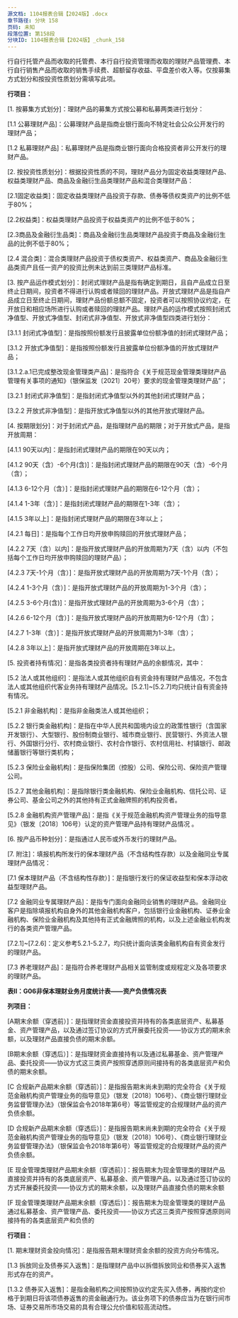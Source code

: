 ```yaml
---
源文档: 1104报表合辑【2024版】.docx
章节路径: 分块 158
页码: 未知
段落位置: 第158段
分块ID: 1104报表合辑【2024版】_chunk_158
---
```


行自行托管产品而收取的托管费、本行自行投资管理而收取的理财产品管理费、本行自行销售产品而收取的销售手续费、超额留存收益、平盘差价收入等。仅按募集方式划分和按投资性质划分需填写此项。

**行项目：**

[1. 按募集方式划分]：理财产品的募集方式按公募和私募两类进行划分：

[1.1 公募理财产品]：公募理财产品是指商业银行面向不特定社会公众公开发行的理财产品；

[1.2 私募理财产品]：私募理财产品是指商业银行面向合格投资者非公开发行的理财产品。

[2. 按投资性质划分]：根据投资性质的不同，理财产品分为固定收益类理财产品、权益类理财产品、商品及金融衍生品类理财产品和混合类理财产品：

[2.1固定收益类]：固定收益类理财产品投资于存款、债券等债权类资产的比例不低于80%；

[2.2权益类]：权益类理财产品投资于权益类资产的比例不低于80%；

[2.3商品及金融衍生品类]：商品及金融衍生品类理财产品投资于商品及金融衍生品的比例不低于80%；

[2.4 混合类]：混合类理财产品投资于债权类资产、权益类资产、商品及金融衍生品类资产且任一资产的投资比例未达到前三类理财产品标准。

[3. 按产品运作模式划分]：封闭式理财产品是指有确定到期日，且自产品成立日至终止日期间，投资者不得进行认购或者赎回的理财产品。开放式理财产品是指自产品成立日至终止日期间，理财产品份额总额不固定，投资者可以按照协议约定，在开放日和相应场所进行认购或者赎回的理财产品。理财产品的运作模式按照封闭式净值型、开放式净值型、封闭式非净值型、开放式非净值型四类进行划分：

[3.1.1 封闭式净值型]：是指按照份额发行且披露单位份额净值的封闭式理财产品；

[3.1.2 开放式净值型]：是指按照份额发行且披露单位份额净值的开放式理财产品；

[3.1.2.a.1已完成整改现金管理类产品]：是指符合《关于规范现金管理类理财产品管理有关事项的通知》（银保监发〔2021〕20号）要求的现金管理类理财产品”；

[3.1.2.a.2 采用摊余成本法进行核算的现金管理类产品]:是指所投资资产的估值方法中，有采用摊余成本法进行核算的现金管理类理财产品；

[3.2.1 封闭式非净值型]：是指封闭式净值型以外的其他封闭式理财产品；

[3.2.2 开放式非净值型]：是指开放式净值型以外的其他开放式理财产品。

[4. 按期限划分]：对于封闭式产品，是指理财产品的期限；对于开放式产品，是指开放周期：

[4.1.1 90天以内]：是指封闭式理财产品的期限在90天以内；

[4.1.2 90天（含）-6个月(含)]：是指封闭式理财产品的期限在90天（含）-6个月（含）；

[4.1.3 6-12个月（含）]：是指封闭式理财产品的期限在6-12个月（含）；

[4.1.4 1-3年（含）]：是指封闭式理财产品的期限在1-3年（含）；

[4.1.5 3年以上]：是指封闭式理财产品的期限在3年以上；

[4.2.1 每日]：是指每个工作日均开放申购赎回的开放式理财产品；

[4.2.2 7天（含）以内]：是指开放式理财产品的开放周期为7天（含）以内（不包括每个工作日均开放申购赎回的理财产品）；

[4.2.3 7天-1个月（含）]：是指开放式理财产品的开放周期为7天-1个月（含）；

[4.2.4 1-3个月（含）]：是指开放式理财产品的开放周期为1-3个月（含）；

[4.2.5 3-6个月(含)]：是指开放式理财产品的开放周期为3-6个月（含）；

[4.2.6 6-12个月（含）]：是指开放式理财产品的开放周期为6-12个月（含）；

[4.2.7 1-3年（含）]：是指开放式理财产品的开放周期为1-3年（含）；

[4.2.8 3年以上]：是指开放式理财产品的开放周期在3年以上。

[5. 投资者持有情况]：是指各类投资者持有理财产品的余额情况，其中：

[5.2 法人或其他组织]：是指法人或其他组织自有资金持有理财产品情况，不包含法人或其他组织代客业务持有理财产品情况。[5.2.1]~[5.2.7]均只统计自有资金持有情况。

[5.2.1 非金融机构]：是指非金融类法人或其他组织；

[5.2.2 银行类金融机构]：是指在中华人民共和国境内设立的政策性银行（含国家开发银行）、大型银行、股份制商业银行、城市商业银行、民营银行、外资法人银行、外国银行分行、农村商业银行、农村合作银行、农村信用社、村镇银行、邮政储蓄银行等银行类机构；

[5.2.3 保险业金融机构]：是指保险集团（控股）公司、保险公司、保险资产管理公司。

[5.2.7 其他金融机构]：是指除银行类金融机构、保险业金融机构、信托公司、证券公司、基金公司之外的其他持有正式金融牌照的机构投资者。

[5.2.8 金融机构资产管理产品]：是指《关于规范金融机构资产管理业务的指导意见》（银发〔2018〕106号）认定的资产管理产品持有理财产品情况 。

[6. 按产品币种划分]：是指通过人民币或外币发行的理财产品。

[7. 附注]：填报机构所发行的保本理财产品（不含结构性存款）以及金融同业专属理财产品情况：

[7.1 保本理财产品（不含结构性存款）]：是指银行发行的保证收益型和保本浮动收益型理财产品。

[7.2 金融同业专属理财产品]：是指专门面向金融同业销售的理财产品。金融同业客户是指除填报机构自身外的其他金融机构客户，包括银行业金融机构、证券业金融机构、保险业金融机构及其他持有正式金融牌照的机构，以及上述金融业机构发行的各类资产管理产品。

[7.2.1]~[7.2.6]：定义参考5.2.1-5.2.7，均只统计面向该类金融机构自有资金发行的理财产品。

[7.3 养老理财产品]：是指符合养老理财产品相关监管制度或规程定义及各项要求的理财产品。

**表II：G06非保本理财业务月度统计表——资产负债情况表**

**列项目：**

[A期末余额（穿透前）]：是指理财资金直接投资并持有的各类底层资产、私募基金、资产管理产品，以及通过签订协议的方式开展委托投资——协议方式的期末余额，以及理财产品直接负债的期末余额。

[B期末余额（穿透后）]：是指理财资金直接持有以及通过私募基金、资产管理产品、委托投资——协议方式这三类资产按照穿透原则间接持有的各类底层资产和负债的期末余额。

[C 合规新产品期末余额（穿透前）]：是指报告期末尚未到期的完全符合《关于规范金融机构资产管理业务的指导意见》（银发〔2018〕106号）、《商业银行理财业务监督管理办法》（银保监会令2018年第6号）等监管规定的合规理财产品的资产负债余额。

[D 合规新产品期末余额（穿透后）]：是指报告期末尚未到期的完全符合《关于规范金融机构资产管理业务的指导意见》（银发〔2018〕106号）、《商业银行理财业务监督管理办法》（银保监会令2018年第6号）等监管规定的合规理财产品的资产负债余额。

[E 现金管理类理财产品期末余额（穿透前）]：报告期末为现金管理类的理财产品直接投资并持有的各类底层资产、私募基金、资产管理产品，以及通过签订协议的方式开展委托投资——协议方式的期末余额，以及理财产品直接负债的期末余额

[F 现金管理类理财产品期末余额（穿透后）]：报告期末为现金管理类的理财产品通过私募基金、资产管理产品、委托投资——协议方式这三类资产按照穿透原则间接持有的各类底层资产和负债的

**行项目：**

[1. 期末理财资金投向情况]：是指报告期末理财资金余额的投资方向分布情况。

[1.1现金及银行存款]:是指理财产品的货币性资产，包括现金、银行存款和其他货币性资金。

[1.1.1 现金及活期存款]:是指理财产品中以现金和活期存款形式存在的资产。

[1.1.2 本行存款]:是指理财产品资金存放在本行形成的除活期以外的存款，包括定期存款、通知存款、协定存款、协议存款等。

[1.1.3 他行存款]: 是指理财产品资金存放在他行（即产品发行机构之外）形成的除活期以外的存款，包括定期存款、通知存款、协定存款、协议存款等。

[1.1.4 本行发行的大额存单]:是指由填报机构本行面向非金融机构投资人发行的、以人民币计价的记账式大额存款凭证。

[1.1.5 他行发行的大额存单]:是指由填报机构之外其他银行面向非金融机构投资人发行的、以人民币计价的记账式大额存款凭证。

[1.2 同业存单]:是指由银行业存款类机构法人在全国银行间市场上发行的记账式定期存款凭证。

[1.2.1 本行发行的同业存单]:是指由填报机构本行发行的同业存单。

[1.2.2 他行发行的同业存单]:是指由填报机构之外其他银行发行的同业存单。

[1.3 拆放同业及债券买入返售]：是指理财产品中以拆借拆放同业和债券买入返售形式存在的资产。

[1.3.1 拆放同业]:是指理财产品中以同业拆借形成的资产。同业拆借为根据《同业拆借管理办法》（人民银行令〔2007〕第3号）定义的同业拆借。

[1.3.2 债券买入返售]：是指金融机构之间按照协议约定先买入债券，再按约定价格于到期日将该项债券返售的资金融通行为。该业务项下的债券应当为在银行间市场、证券交易所市场交易的具有合理公允价值和较高流动性。

[1.4 债券]:是指政府、金融机构、工商企业等直接向社会筹措资金时，向投资者发行、承诺、按约定条件支付利息和偿还本金的债权债务凭证，仅限在银行间债券市场和沪深证券交易所市场发行、交易流通的标准化债券。

[1.4.1 国债]:指中华人民共和国财政部代表中央政府发行的以人民币支付的国家公债，包括具有实物券面的有纸国债和没有实物券面的记账式国债。

[1.4.2 地方政府债券]:指有财政收入的中央财政代理发行或地方政府自主发行的债券，包括地方政府一般债券和地方政府专项债券。该类债券也可由中央财政代理发行。

[1.4.2a 其中：专项债券]:指按照《地方政府专项债券发行管理暂行办法》，省、自治区、直辖市政府(含经省级政府批准自办债券发行的计划单列市政府)为有一定收益的公益性项目发行的、约定一定期限内以公益性项目对应的政府性基金或专项收入还本付息的政府债券。

[1.4.3中央银行票据]:指中国人民银行为调节商业银行超额准备金而向银行发行的短期债务凭证。

[1.4.4 政府机构债券]:是指境内的汇金公司、铁路总公司、以及原铁道部等政府支持机构发行的债券。

[1.4.5 政策性金融债券]:指国家开发银行、中国进出口银行和中国农业发展银行在全国银行间债券市场、沪深证券交易所市场、商业银行柜台市场等公开交易场所发行的、按约定还本付息的金融债券。

[1.4.6 商业性金融债券]:是指境内金融机构发行的债券。包括：（1）商业银行普通金融债、混合资本债、二级资本工具等；（2）证券公司、保险公司、财务公司、融资租赁公司、资产管理公司发行的债券；（3）金融企业短期融资券等。

[1.4.7 企业债券]:是指境内具有法人资格的非金融企业，依照《企业债券管理条例》规定的条件和程序发行、并约定在一定期限内还本付息的有价证券。

[1.4.8 公司债券]:是指境内具有法人资格的非金融企业，依照《公司法》和《公司债券发行和交易管理办法》规定的条件和程序发行，约定在一定期限还本付息的有价证券。

[1.4.9 企业债务融资工具]:指经银行间市场交易商协会同意，由境内具有法人资格的非金融企业在银行间债券市场发行的，约定在一定期限内还本付息的有价证券。包括在银行间债券市场发行的企业短期融资券、中期票据、项目收益票据、中小企业集合票据、非公开定向债务融资工具等。